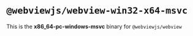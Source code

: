 # `@webviewjs/webview-win32-x64-msvc`

This is the **x86_64-pc-windows-msvc** binary for `@webviewjs/webview`

